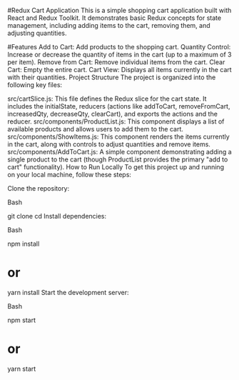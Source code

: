 

#Redux Cart Application
This is a simple shopping cart application built with React and Redux Toolkit. It demonstrates basic Redux concepts for state management, including adding items to the cart, removing them, and adjusting quantities.

#Features
Add to Cart: Add products to the shopping cart.
Quantity Control: Increase or decrease the quantity of items in the cart (up to a maximum of 3 per item).
Remove from Cart: Remove individual items from the cart.
Clear Cart: Empty the entire cart.
Cart View: Displays all items currently in the cart with their quantities.
Project Structure
The project is organized into the following key files:

src/cartSlice.js: This file defines the Redux slice for the cart state. It includes the initialState, reducers (actions like addToCart, removeFromCart, increasedQty, decreaseQty, clearCart), and exports the actions and the reducer.
src/components/ProductList.js: This component displays a list of available products and allows users to add them to the cart.
src/components/ShowItems.js: This component renders the items currently in the cart, along with controls to adjust quantities and remove items.
src/components/AddToCart.js: A simple component demonstrating adding a single product to the cart (though ProductList provides the primary "add to cart" functionality).
How to Run Locally
To get this project up and running on your local machine, follow these steps:

Clone the repository:

Bash

git clone <your-repository-url>
cd <your-repository-folder>
Install dependencies:

Bash

npm install
# or
yarn install
Start the development server:

Bash

npm start
# or
yarn start
